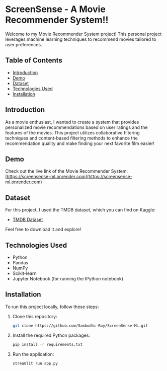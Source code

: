 # ScreenSense - A Movie Recommender System!!

Welcome to my Movie Recommender System project! This personal project leverages machine learning techniques to recommend movies tailored to user preferences.

## Table of Contents

- [Introduction](#introduction)
- [Demo](#demo)
- [Dataset](#dataset)
- [Technologies Used](#technologies-used)
- [Installation](#installation)

## Introduction

As a movie enthusiast, I wanted to create a system that provides personalized movie recommendations based on user ratings and the features of the movies. This project utilizes collaborative filtering techniques and content-based filtering methods to enhance the recommendation quality and make finding your next favorite film easier!

## Demo

Check out the live link of the Movie Recommender System:  
[https://screensense-ml.onrender.com](https://screensense-ml.onrender.com)
## Dataset

For this project, I used the TMDB dataset, which you can find on Kaggle:

- [TMDB Dataset](https://www.kaggle.com/datasets/tmdb/tmdb-movie-metadata)

Feel free to download it and explore!

## Technologies Used

- Python
- Pandas
- NumPy
- Scikit-learn
- Jupyter Notebook (for running the IPython notebook)

## Installation

To run this project locally, follow these steps:

1. Clone this repository:

   ```bash
   git clone https://github.com/Sambodhi-Roy/ScreenSense-ML.git

2. Install the required Python packages:

    ```bash
    pip install -r requirements.txt

3. Run the application:
    
    ```bash
    streamlit run app.py
 
